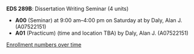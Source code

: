 **EDS 289B**: Dissertation Writing Seminar (4 units)

- **A00** (Seminar) at 9:00 am–4:00 pm on Saturday at   by Daly, Alan J. (A07522151)
- **A01** (Practicum) (time and location TBA) by Daly, Alan J. (A07522151)

[Enrollment numbers over time](./EDS289B.tsv)
